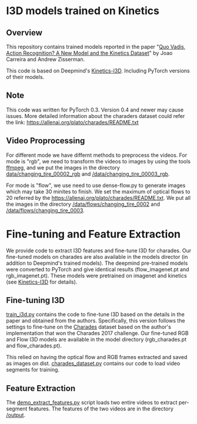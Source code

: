 # I3D models trained on Kinetics

## Overview

This repository contains trained models reported in the paper "[Quo Vadis,
Action Recognition? A New Model and the Kinetics
Dataset](https://arxiv.org/abs/1705.07750)" by Joao Carreira and Andrew
Zisserman.

This code is based on Deepmind's [Kinetics-I3D](https://github.com/deepmind/kinetics-i3d). Including PyTorch versions of their models.

## Note
This code was written for PyTorch 0.3. Version 0.4 and newer may cause issues.
More detailed information about the charaders dataset could refer the link: https://allenai.org/plato/charades/README.txt 

## Video Proprocessing
For different mode we have differnt methods to preprocess the videos. For mode is "rgb", we need to transform the videos to images by using the tools [ffmpeg](ffmpeg), and we put the images in the directory [data/changing_tire_00002_rgb](/data/changing_tire_00002_rgb) and [/data/changing_tire_00003_rgb](/data/changing_tire_00003_rgb).

For mode is "flow", we use need to use dense-flow.py to generate images which may take 30 minites to finish.  We set the maximum of optical flows to 20 referred by the https://allenai.org/plato/charades/README.txt. We put all the images in the directory [/data/flows/changing_tire_0002](/data/flows/changing_tire_0002) and [/data/flows/changing_tire_0003](/data/flows/changing_tire_0003).


# Fine-tuning and Feature Extraction
We provide code to extract I3D features and fine-tune I3D for charades. Our fine-tuned models on charades are also available in the models director (in addition to Deepmind's trained models). The deepmind pre-trained models were converted to PyTorch and give identical results (flow_imagenet.pt and rgb_imagenet.pt). These models were pretrained on imagenet and kinetics (see [Kinetics-I3D](https://github.com/deepmind/kinetics-i3d) for details). 

## Fine-tuning I3D
[train_i3d.py](train_i3d.py) contains the code to fine-tune I3D based on the details in the paper and obtained from the authors. Specifically, this version follows the settings to fine-tune on the [Charades](allenai.org/plato/charades/) dataset based on the author's implementation that won the Charades 2017 challenge. Our fine-tuned RGB and Flow I3D models are available in the model directory (rgb_charades.pt and flow_charades.pt).

This relied on having the optical flow and RGB frames extracted and saved as images on dist. [charades_dataset.py](charades_dataset.py) contains our code to load video segments for training.


## Feature Extraction
The [demo_extract_features.py](demo_extract_features.py) script loads two entire videos to extract per-segment features. The features of the two videos are in the directory [/output](/output). 
